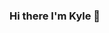 ### Hi there I'm Kyle 👋

<!--
- 🔭 I’m currently working on Azure at Microsoft
- 🌱 I’m currently learning ...
- 👯 I’m looking to collaborate on ...
- 🤔 I’m looking for help with ...
- 💬 Ask me about ...
- 📫 How to reach me: @kylenoland on Twitter
- 😄 Pronouns: he/him
- ⚡ Fun fact: ...
-->
